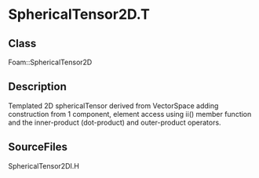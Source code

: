 # SphericalTensor2D.T 
## Class
Foam::SphericalTensor2D

## Description
Templated 2D sphericalTensor derived from VectorSpace adding construction
from 1 component, element access using ii() member function and the
inner-product (dot-product) and outer-product operators.

## SourceFiles
SphericalTensor2DI.H

